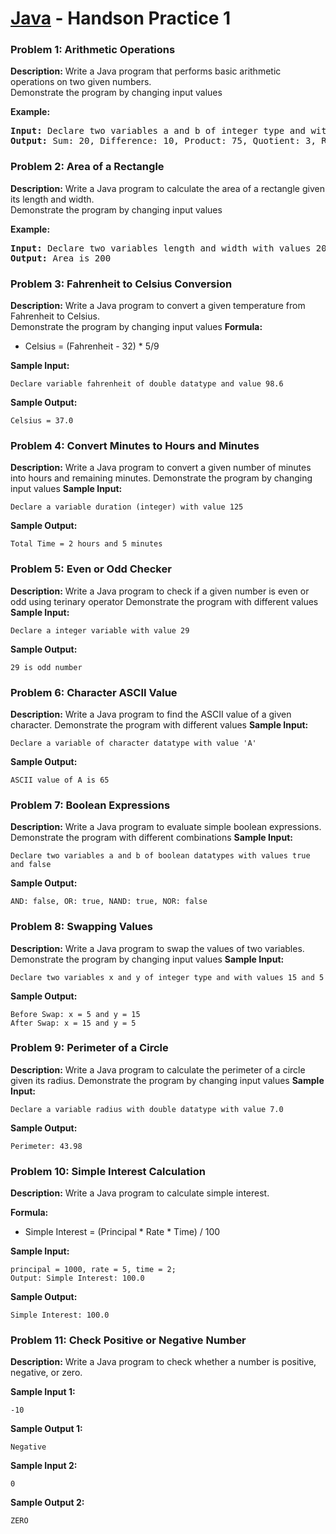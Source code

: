 # [Java](../../) - Handson Practice 1

### Problem 1: Arithmetic Operations
**Description:**
Write a Java program that performs basic arithmetic operations on two given numbers.
<br/>Demonstrate the program by changing input values

**Example:**
<pre>
<b>Input:</b> Declare two variables a and b of integer type and with values 15 and 5
<b>Output:</b> Sum: 20, Difference: 10, Product: 75, Quotient: 3, Remainder: 0
</pre>


### Problem 2: Area of a Rectangle
**Description:**
Write a Java program to calculate the area of a rectangle given its length and width.
<br/>Demonstrate the program by changing input values

**Example:**
<pre>
<b>Input:</b> Declare two variables length and width with values 20 and 10
<b>Output:</b> Area is 200
</pre>

### Problem 3: Fahrenheit to Celsius Conversion
**Description:**
Write a Java program to convert a given temperature from Fahrenheit to Celsius.
<br/>Demonstrate the program by changing input values
**Formula:**
- Celsius = (Fahrenheit - 32) * 5/9

**Sample Input:**
```
Declare variable fahrenheit of double datatype and value 98.6
```
**Sample Output:**
```
Celsius = 37.0
```

### Problem 4: Convert Minutes to Hours and Minutes
**Description:**
Write a Java program to convert a given number of minutes into hours and remaining minutes.
Demonstrate the program by changing input values
**Sample Input:**
```
Declare a variable duration (integer) with value 125
```
**Sample Output:**
```
Total Time = 2 hours and 5 minutes
```

### Problem 5: Even or Odd Checker
**Description:**
Write a Java program to check if a given number is even or odd using terinary operator
Demonstrate the program with different values
**Sample Input:**
```
Declare a integer variable with value 29
```
**Sample Output:**
```
29 is odd number
```

### Problem 6: Character ASCII Value
**Description:**
Write a Java program to find the ASCII value of a given character.
Demonstrate the program with different values
**Sample Input:**
```
Declare a variable of character datatype with value 'A'
```
**Sample Output:**
```
ASCII value of A is 65
```

### Problem 7: Boolean Expressions
**Description:**
Write a Java program to evaluate simple boolean expressions.
Demonstrate the program with different combinations
**Sample Input:**
```
Declare two variables a and b of boolean datatypes with values true and false
```
**Sample Output:**
```
AND: false, OR: true, NAND: true, NOR: false
```

### Problem 8: Swapping Values
**Description:**
Write a Java program to swap the values of two variables.
Demonstrate the program by changing input values
**Sample Input:**
```
Declare two variables x and y of integer type and with values 15 and 5
```
**Sample Output:**
```
Before Swap: x = 5 and y = 15
After Swap: x = 15 and y = 5
```

### Problem 9: Perimeter of a Circle
**Description:**
Write a Java program to calculate the perimeter of a circle given its radius.
Demonstrate the program by changing input values
**Sample Input:**
```
Declare a variable radius with double datatype with value 7.0
```
**Sample Output:**
```
Perimeter: 43.98
```

### Problem 10: Simple Interest Calculation
**Description:**
Write a Java program to calculate simple interest.

**Formula:**
- Simple Interest = (Principal * Rate * Time) / 100

**Sample Input:**
```
principal = 1000, rate = 5, time = 2;
Output: Simple Interest: 100.0
```
**Sample Output:**
```
Simple Interest: 100.0
```

### Problem 11: Check Positive or Negative Number
**Description:**
Write a Java program to check whether a number is positive, negative, or zero.

**Sample Input 1:**
```
-10
```
**Sample Output 1:**
```
Negative
```
**Sample Input 2:**
```
0
```
**Sample Output 2:**
```
ZERO
```


